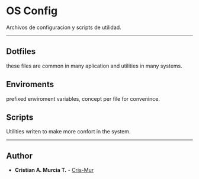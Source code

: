 # OS Config

Archivos de configuracion y scripts de utilidad.

---

## Dotfiles
these files are common in many aplication and utilities in many systems.

## Enviroments
prefixed enviroment variables, concept per file for convenince.

## Scripts
Utilities writen to make more confort in the system.

---

## Author
* **Cristian A. Murcia T.** - [Cris-Mur](https://github.com/Cris-Mur/)